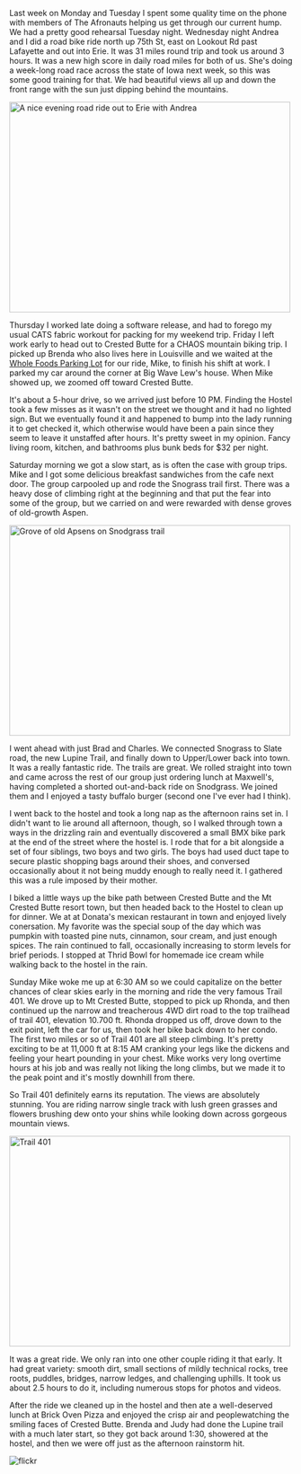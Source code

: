 Last week on Monday and Tuesday I spent some quality time on the phone with members of The Afronauts helping us get through our current hump. We had a pretty good rehearsal Tuesday night. Wednesday night Andrea and I did a road bike ride north up 75th St, east on Lookout Rd past Lafayette and out into Erie. It was 31 miles round trip and took us around 3 hours. It was a new high score in daily road miles for both of us. She's doing a week-long road race across the state of Iowa next week, so this was some good training for that. We had beautiful views all up and down the front range with the sun just dipping behind the mountains.

<a href="http://www.flickr.com/photos/88096431@N00/7553445830/" title="A nice evening road ride out to Erie with Andrea by Peter Lyons, on Flickr"><img src="http://farm8.staticflickr.com/7106/7553445830_181c10ddba.jpg" width="500" height="375" alt="A nice evening road ride out to Erie with Andrea"></a>

Thursday I worked late doing a software release, and had to forego my usual CATS fabric workout for packing for my weekend trip.
 Friday I left work early to head out to Crested Butte for a CHAOS mountain biking trip. I picked up Brenda who also lives here in Louisville and we waited at the <a href="https://www.youtube.com/watch?v=2UFc1pr2yUU">Whole Foods Parking Lot</a> for our ride, Mike, to finish his shift at work. I parked my car around the corner at Big Wave Lew's house. When Mike showed up, we zoomed off toward Crested Butte.

 It's about a 5-hour drive, so we arrived just before 10 PM. Finding the Hostel took a few misses as it wasn't on the street we thought and it had no lighted sign. But we eventually found it and happened to bump into the lady running it to get checked it, which otherwise would have been a pain since they seem to leave it unstaffed after hours. It's pretty sweet in my opinion. Fancy living room, kitchen, and bathrooms plus bunk beds for $32 per night.

 Saturday morning we got a slow start, as is often the case with group trips. Mike and I got some delicious breakfast sandwiches from the cafe next door. The group carpooled up and rode the Snograss trail first. There was a heavy dose of climbing right at the beginning and that put the fear into some of the group, but we carried on and were rewarded with dense groves of old-growth Aspen.

 <a href="http://www.flickr.com/photos/88096431@N00/7572153780/" title="Grove of old Apsens on Snodgrass trail by Peter Lyons, on Flickr"><img src="http://farm8.staticflickr.com/7121/7572153780_a89c4c62c8.jpg" width="500" height="375" alt="Grove of old Apsens on Snodgrass trail"></a>

 I went ahead with just Brad and Charles. We connected Snograss to Slate road, the new Lupine Trail, and finally down to Upper/Lower back into town. It was a really fantastic ride. The trails are great. We rolled straight into town and came across the rest of our group just ordering lunch at Maxwell's, having completed a shorted out-and-back ride on Snodgrass. We joined them and I enjoyed a tasty buffalo burger (second one I've ever had I think).

 I went back to the hostel and took a long nap as the afternoon rains set in. I didn't want to lie around all afternoon, though, so I walked through town a ways in the drizzling rain and eventually discovered a small BMX bike park at the end of the street where the hostel is. I rode that for a bit alongside a set of four siblings, two boys and two girls. The boys had used duct tape to secure plastic shopping bags around their shoes, and conversed occasionally about it not being muddy enough to really need it. I gathered this was a rule imposed by their mother.

 I biked a little ways up the bike path between Crested Butte and the Mt Crested Butte resort town, but then headed back to the Hostel to clean up for dinner. We at at Donata's mexican restaurant in town and enjoyed lively conersation. My favorite was the special soup of the day which was pumpkin with toasted pine nuts, cinnamon, sour cream, and just enough spices. The rain continued to fall, occasionally increasing to storm levels for brief periods. I stopped at Thrid Bowl for homemade ice cream while walking back to the hostel in the rain.

 Sunday Mike woke me up at 6:30 AM so we could capitalize on the better chances of clear skies early in the morning and ride the very famous Trail 401. We drove up to Mt Crested Butte, stopped to pick up Rhonda, and then continued up the narrow and treacherous 4WD dirt road to the top trailhead of trail 401, elevation 10.700 ft. Rhonda dropped us off, drove down to the exit point, left the car for us, then took her bike back down to her condo. The first two miles or so of Trail 401 are all steep climbing. It's pretty exciting to be at 11,000 ft at 8:15 AM cranking your legs like the dickens and feeling your heart pounding in your chest. Mike works very long overtime hours at his job and was really not liking the long climbs, but we made it to the peak point and it's mostly downhill from there.

So Trail 401 definitely earns its reputation. The views are absolutely stunning. You are riding narrow single track with lush green grasses and flowers brushing dew onto your shins while looking down across gorgeous mountain views.

<a href="http://www.flickr.com/photos/88096431@N00/7579717690/" title="Trail 401 by Peter Lyons, on Flickr"><img src="http://farm9.staticflickr.com/8011/7579717690_9a6de552dd.jpg" width="500" height="375" alt="Trail 401"></a>

It was a great ride. We only ran into one other couple riding it that early. It had great variety: smooth dirt, small sections of mildly technical rocks, tree roots, puddles, bridges, narrow ledges, and challenging uphills. It took us about 2.5 hours to do it, including numerous stops for photos and videos.

After the ride we cleaned up in the hostel and then ate a well-deserved lunch at Brick Oven Pizza and enjoyed the crisp air and peoplewatching the smiling faces of Crested Butte. Brenda and Judy had done the Lupine trail with a much later start, so they got back around 1:30, showered at the hostel, and then we were off just as the afternoon rainstorm hit.

![flickr](https://www.flickr.com/photos/88096431@N00/sets/72157630596436264/)
